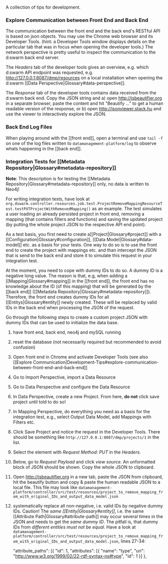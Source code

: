 A collection of tips for development.

### Explore Communication between Front End and Back End

The communication between the front end and the back end's RESTful API is based on json objects. You may use the Chrome web browser and its Developer Tools. (hint: a Developer Tools window displays details on the particular tab that was in focus when opening the developer tools.) The network perspective is pretty useful to inspect the communication to the d:swarm back end server. 

The _Headers_ tab of the developer tools gives an overview, e.g. which d:swarm API endpoint was requested, e.g. http://127.0.0.1:8087/dmp/resources on a local installation when opening the d:swarm [[Data Perspective|Glossary#data-perspective]].

The _Response_ tab of the developer tools contains data received from the d:swarm back end. Copy the JSON string and a) open http://jsbeautifier.org in a separate browser, paste the content and hit "Beautify ..." to get a human readable version of the response, or b) open http://jsonviewer.stack.hu and use the viewer to interactively explore the JSON.


### Back End Log Files 

When playing around with the [[front end]], open a terminal and use `tail -f` on one of the log files written to `datamanagement-platform/log` to observe whats happening in the [[back end]].


### Integration Tests for [[Metadata Repository|Glossary#metadata-repository]]

__Note__: This description is for testing the [[Metadata Repository|Glossary#metadata-repository]] only, no data is written to Neo4j!

For writing integration tests, have look at `org.dswarm.controller.resources.job.test.ProjectRemoveMappingResourceTest.testPUTProjectWithRemovedMapping()` as an example. The test simulates a user loading an already persisted project in front end, removing a mapping (that contains filters and functions) and saving the updated project (by putting the whole project JSON to the respective API end point). 

As a test basis, you first need to create a[[Project|Glossary#project]] with a [[Configuration|Glossary#configuration]], [[Data Model|Glossary#data-model]] etc. as a basis for your tests. One way to do so is to use the front end to create the project with mappings etc. and than intercept the JSON that is send to the back end and store it to simulate this request in your integration test. 

At the moment, you need to cope with dummy IDs to do so. A dummy ID is a negative long value.
The reason is that, e.g, when adding a [[Mapping|Glossary#mapping]] in the [[front end]], the front end has no knowledge about the ID (of this mapping) that will be generated by the [[back end]] ([[Metadata Repository|Glossary#metadata-repository]]). Therefore, the front end creates dummy IDs for all [[Entitys|Glossary#entity]] newly created. These will be replaced by valid IDs in the back end when processing the JSON of the request. 

Go through the following steps to create a custom project JSON with dummy IDs that can be used to initialize the data base.

1. have front end, back end, neo4j and mySQL running 
2. reset the database (not necessarily required but recommended to avoid confusion)
3. Open front end in Chrome and activate Developer Tools (see also [[Explore Communication|Development-Tips#explore-communication-between-front-end-and-back-end]]
4. Go to Import Perspective, import a Data Resource
5. Go to Data Perspective and configure the Data Resource
6. In Data Perspective, create a new Project. From here, __do not__ click save project until told to do so!
7. In Mapping Perspective, do everything you need as a basis for the integration test, e.g., select Output Data Model, add Mappings with Filters etc.
8. Click Save Project and notice the request in the Developer Tools. There should be something like `http://127.0.0.1:8087/dmp/projects/1` in the list. 
9. Select the element with _Request Method: PUT_ in the _Headers_. 
10. Below, go to _Request Payload_ and click _view source_. An unformatted block of JSON should be shown. Copy the whole JSON to clipboard.
11. Open http://jsbeautifier.org in a new tab, paste the JSON from clipboard, hit the beautify button and copy & paste the human readable JSON to a local file. This file may look like `datamanagement-platform/controller/src/test/resources/project_to_remove_mapping_from_with_original_IDs_and_output_data_model.json`
12. systematically replace all non-negative, i.e. valid IDs by negative dummy IDs. Caution! The _same [[Entity|Glossary#entity]]_, i.e. the same [[Attribute Path|Glossary#attribute-path]] may occur several times in the JSON and needs to get the _same dummy ID_. The pitfall is, that dummy IDs from _different entities must not be equal_. Have a look at `datamanagement-platform/controller/src/test/resources/project_to_remove_mapping_from_with_original_IDs_and_output_data_model.json`, lines 27-34:


    "attribute_paths": [{
      "id": 1,
      "attributes": [{
        "name": "type",
        "uri": "http://www.w3.org/1999/02/22-rdf-syntax-ns#type",
        "id": 1
      }]
    },